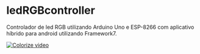 # ledRGBcontroller
Controlador de led RGB utilizando Arduino Uno e ESP-8266 com aplicativo híbrido para android utilizando Framework7.

[![Colorize video](https://img.youtube.com/vi/XUiZE3QMqN4/0.jpg)](https://www.youtube.com/watch?v=XUiZE3QMqN4)
